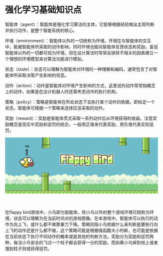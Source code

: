 # 强化学习基础知识点

智能体（agent）：智能体是强化学习算法的主体，它能够根据经验做出主观判断并执行动作，是整个智能系统的核心。

环境（environment）：智能体以外的一切统称为环境，环境在与智能体的交互中，能被智能体所采取的动作影响，同时环境也能向智能体反馈状态和奖励。虽说智能体以外的一切都可视为环境，但在设计算法时常常会排除不相关的因素建立一个理想的环境模型来对算法功能进行模拟。

状态（state）：状态可以理解为智能体对环境的一种理解和编码，通常包含了对智能体所采取决策产生影响的信息。

动作（action）：动作是智能体对环境产生影响的方式，这里说的动作常常指概念上的动作，如果是在设计机器人时还需考虑动作的执行机构。

策略（policy）：策略是智能体在所处状态下去执行某个动作的依据，即给定一个状态，智能体可根据一个策略来选择应该采取的动作。

奖励（reward）：奖励是智能体贯式采取一系列动作后从环境获得的收益。注意奖励概念是现实中奖励和惩罚的统合，一般用正值来代表奖励，用负值代表实际惩罚。

<center><img src="https://github.com/ZhangHandi/images-for-paddledocs/blob/main/images/reinforcement_learning/flappy%20bird.png?raw=true" /></center><br></br>

在flappy bird游戏中，小鸟即为智能体，除小鸟以外的整个游戏环境可统称为环境，状态可以理解为在当前时间点的游戏图像。在本游戏中，智能体可以执行的动作为向上飞，或什么都不做靠重力下降。策略则指小鸟依据什么来判断是要执行向上飞的动作还是什么都不做，这个策略可能是根据值函数大小判断，也可能是依据在当前状态下执行不同动作的概率或是其他的判断方法。奖励分为奖励和惩罚两种，每当小鸟安全的飞过一个柱子都会获得一分的奖励，而如果小鸟掉到地上或者撞到柱子则或获得惩罚。



